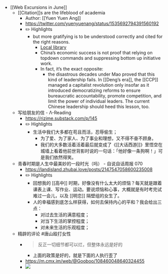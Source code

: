 - [[Web Excursions in June]]
	- [[Citation]]s are the lifeblood of academia
		- Author: [[Yuen Yuen Ang]]
		- https://twitter.com/yuenyuenang/status/1535692794391560192
		- ✏️ Highlights
			- but more gratifying is to be understood correctly and cited for the right reasons.
				- [Local library](zotero://select/library/items/WHDQ2HPF)
				- China’s economic success is not proof that relying on topdown commands and suppressing bottom up initiative work.
				- In fact, it’s the exact opposite:
					- the disastrous decades under Mao proved that this kind of leadership fails. In [[Deng’s era]], the [[CCP]] managed a capitalist revolution only insofar as it introduced democratizing reforms to ensure bureaucratic accountability, promote competition, and limit the power of individual leaders. The current Chinese leadership should heed this lesson, too.
	- 写给朋友的信 - Λ-Reading
		- https://rizime.substack.com/p/145
		- ✏️ Highlights
			- 生活中我们大多都在苟且而活，忍辱偷生；
				- 为了爱、为了家人、为了事业和理想，又不得不奋不顾身。
				- 我们的大多数活着活着最后就变成了《[[大话西游]]》里悟空在城墙上看着他前世背影时说的一句话：「他好像一条狗啊！」可是我们依然得笑。
	- 青春时期是人生中最美妙的一段时光（吗） - 自说自话周报 070
		- https://landisland.zhubai.love/posts/2147547058600235008
		- ✏️ Highlights
			- 回想我的 [[高中]] 时期，好像没有什么太大的烦恼？每天就是跟着课表上课、写作业、运动。要说烦恼和心事，大概就是有时考完试难过一会儿，以及 [[明恋]] 隔壁组的女生了。
			- 人的幸福感到底怎么样获得，如何去保持内心的平和？我会给出三点：
				- 对过去生活的满意程度；
				- 对当下生活的掌控程度；
				- 对未来生活的乐观程度；
	- 精辟的评论 #唐山殴打女性
		- > 反正一切细节都可以烂，但整体永远是好的
			- 上面的政策是好的，就是下面的人执行歪了
		- https://m.cmx.im/web/@Gooboo/108460048640324455
		- ![](https://dsc.cloud/0435ce/1655023551.jpeg)